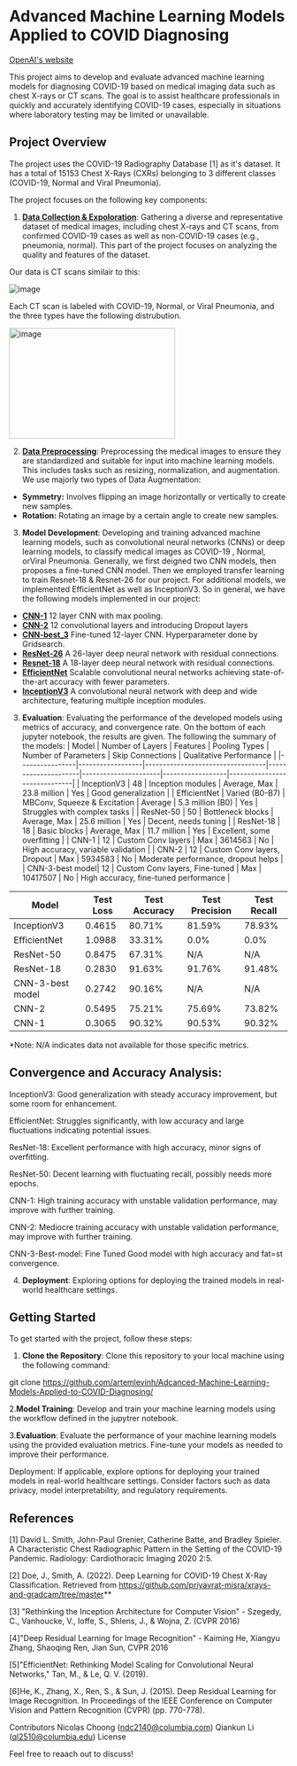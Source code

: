# Advanced Machine Learning Models Applied to COVID Diagnosing

[OpenAI's website](https://openai.com)

This project aims to develop and evaluate advanced machine learning models for diagnosing COVID-19 based on medical imaging data such as chest X-rays or CT scans. The goal is to assist healthcare professionals in quickly and accurately identifying COVID-19 cases, especially in situations where laboratory testing may be limited or unavailable.

## Project Overview

The project uses the COVID-19 Radiography Database [1] as it's dataset. It has a total of 15153 Chest X-Rays (CXRs) belonging to 3 different classes (COVID-19,  Normal and Viral Pneumonia).

The project focuses on the following key components:

1. [**Data Collection & Expoloration**](https://github.com/artemlevinh/Adcanced-Machine-Learning-Models-Applied-to-COVID-Diagnosing/blob/main/Data%20Analysis%20Pipeline.ipynb): Gathering a diverse and representative dataset of medical images, including chest X-rays and CT scans, from confirmed COVID-19 cases as well as non-COVID-19 cases (e.g., pneumonia, normal). This part of the project focuses on analyzing the quality and features of the dataset.

Our data is CT scans similair to this:


  ![image](https://github.com/artemlevinh/Adcanced-Machine-Learning-Models-Applied-to-COVID-Diagnosing/assets/88550828/cb9ea00b-34da-4c15-ac1d-5024efc94ae3)  


Each CT scan is labeled with COVID-19,  Normal, or Viral Pneumonia, and the three types have the following distrubution.


<img src="https://github.com/artemlevinh/Adcanced-Machine-Learning-Models-Applied-to-COVID-Diagnosing/assets/88550828/6edbc636-32f6-43e4-ac41-93bfe4c5f0d3" alt="image" width="300" height="200">



2. [**Data Preprocessing**](https://github.com/artemlevinh/Adcanced-Machine-Learning-Models-Applied-to-COVID-Diagnosing/blob/main/Data%20Augmentation%20%26%20Visualization.ipynb): Preprocessing the medical images to ensure they are standardized and suitable for input into machine learning models. This includes tasks such as resizing, normalization, and augmentation. We use majorly two types of Data Augmentation:

- **Symmetry:** Involves flipping an image horizontally or vertically to create new samples.
- **Rotation:** Rotating an image by a certain angle to create new samples.

3. **Model Development**: Developing and training advanced machine learning models, such as convolutional neural networks (CNNs) or deep learning models, to classify medical images as COVID-19 , Normal, orViral Pneumonia. Generally, we first deigned two CNN models, then proposes a fine-tuned CNN model. Then we employed transfer learning to train Resnet-18 & Resnet-26 for our project. For additional models, we implemented EfficientNet as well as InceptionV3. So in general, we have the following models implemented in our project:

- [**CNN-1**](https://github.com/artemlevinh/Adcanced-Machine-Learning-Models-Applied-to-COVID-Diagnosing/blob/main/CNN_Model_1.ipynb) 12 layer CNN with max pooling. 
- [**CNN-2**](https://github.com/artemlevinh/Adcanced-Machine-Learning-Models-Applied-to-COVID-Diagnosing/blob/main/CNN_Model_2.ipynb) 12 convolutional layers and introducing Dropout layers
- [**CNN-best_3**](https://github.com/artemlevinh/Adcanced-Machine-Learning-Models-Applied-to-COVID-Diagnosing/blob/main/CNN_Best_Model_3_with_Fine_Tuning.ipynb) Fine-tuned 12-layer CNN. Hyperparameter done by Gridsearch. 
- **[ResNet-26](https://github.com/artemlevinh/Adcanced-Machine-Learning-Models-Applied-to-COVID-Diagnosing/blob/main/Resnet26.ipynb)** A 26-layer deep neural network with residual connections.
- **[Resnet-18](https://github.com/artemlevinh/Adcanced-Machine-Learning-Models-Applied-to-COVID-Diagnosing/blob/main/Resnet18.ipynb)** A 18-layer deep neural network with residual connections.
- **[EfficientNet](https://github.com/artemlevinh/Adcanced-Machine-Learning-Models-Applied-to-COVID-Diagnosing/blob/main/EfficientNet.ipynb)** Scalable convolutional neural networks achieving state-of-the-art accuracy with fewer parameters.
- [**InceptionV3**](https://github.com/artemlevinh/Adcanced-Machine-Learning-Models-Applied-to-COVID-Diagnosing/blob/main/Inceptionv3_Model.ipynb) A convolutional neural network with deep and wide architecture, featuring multiple inception modules.
  
3. **Evaluation**: Evaluating the performance of the developed models using metrics of accuracy, and convergence rate. On the bottom of each jupyter notebook, the results are given. The following the summary of the models:
| Model          | Number of Layers | Features                         | Pooling Types       | Number of Parameters | Skip Connections | Qualitative Performance      |
|----------------|------------------|----------------------------------|---------------------|----------------------|------------------|------------------------------|
| InceptionV3    | 48               | Inception modules                | Average, Max        | 23.8 million         | Yes              | Good generalization          |
| EfficientNet   | Varied (B0-B7)   | MBConv, Squeeze & Excitation     | Average             | 5.3 million (B0)     | Yes              | Struggles with complex tasks |
| ResNet-50      | 50               | Bottleneck blocks                | Average, Max        | 25.6 million         | Yes              | Decent, needs tuning         |
| ResNet-18      | 18               | Basic blocks                     | Average, Max        | 11.7 million         | Yes              | Excellent, some overfitting   |
| CNN-1          | 12               | Custom Conv layers               | Max              | 3614563               | No | High accuracy, variable validation |
| CNN-2          | 12           | Custom Conv layers, Dropout      | Max              | 5934583              | No | Moderate performance, dropout helps  |
| CNN-3-best model| 12          | Custom Conv layers, Fine-tuned   | Max              | 10417507               | No | High accuracy, fine-tuned performance |

| Model             | Test Loss | Test Accuracy | Test Precision | Test Recall |
|-------------------|-----------|---------------|----------------|-------------|
| InceptionV3       | 0.4615    | 80.71%        | 81.59%         | 78.93%      |
| EfficientNet      | 1.0988    | 33.31%        | 0.0%           | 0.0%        |
| ResNet-50         | 0.8475    | 67.31%        | N/A            | N/A         |
| ResNet-18         | 0.2830    | 91.63%        | 91.76%         | 91.48%      |
| CNN-3-best model  | 0.2742    | 90.16%        | N/A            | N/A         |
| CNN-2             | 0.5495    | 75.21%        | 75.69%         | 73.82%      |
| CNN-1             | 0.3065    | 90.32%        | 90.53%         | 90.32%      |

*Note: N/A indicates data not available for those specific metrics.

## **Convergence and Accuracy Analysis**: 

InceptionV3: Good generalization with steady accuracy improvement, but some room for enhancement.

EfficientNet: Struggles significantly, with low accuracy and large fluctuations indicating potential issues.

ResNet-18: Excellent performance with high accuracy, minor signs of overfitting.

ResNet-50: Decent learning with fluctuating recall, possibly needs more epochs.

CNN-1: High training accuracy with unstable validation performance, may improve with further training.

CNN-2: Mediocre training accuracy with unstable validation performance, may improve with further training.

CNN-3-Best-model: Fine Tuned Good model with high accuracy and fat=st convergence. 

4. **Deployment**: Exploring options for deploying the trained models in real-world healthcare settings.

## Getting Started

To get started with the project, follow these steps:

1. **Clone the Repository**: Clone this repository to your local machine using the following command:

git clone https://github.com/artemlevinh/Adcanced-Machine-Learning-Models-Applied-to-COVID-Diagnosing/



2.**Model Training**: Develop and train your machine learning models using the workflow defined in the jupytrer notebook.

3.**Evaluation**: Evaluate the performance of your machine learning models using the provided evaluation metrics. Fine-tune your models as needed to improve their performance.

Deployment: If applicable, explore options for deploying your trained models in real-world healthcare settings. Consider factors such as data privacy, model interpretability, and regulatory requirements.

## References 

[1] David L. Smith, John-Paul Grenier, Catherine Batte, and Bradley Spieler. A Characteristic Chest Radiographic Pattern in the Setting of the COVID-19 Pandemic. Radiology: Cardiothoracic Imaging 2020 2:5.

[2] Doe, J., Smith, A. (2022). Deep Learning for COVID-19 Chest X-Ray Classification. Retrieved from https://github.com/priyavrat-misra/xrays-and-gradcam/tree/master**

[3] "Rethinking the Inception Architecture for Computer Vision" - Szegedy, C., Vanhoucke, V., Ioffe, S., Shlens, J., & Wojna, Z. (CVPR 2016)

[4]"Deep Residual Learning for Image Recognition" - Kaiming He, Xiangyu Zhang, Shaoqing Ren, Jian Sun, CVPR 2016

[5]"EfficientNet: Rethinking Model Scaling for Convolutional Neural Networks," Tan, M., & Le, Q. V. (2019).

[6]He, K., Zhang, X., Ren, S., & Sun, J. (2015). Deep Residual Learning for Image Recognition. In Proceedings of the IEEE Conference on Computer Vision and Pattern Recognition (CVPR) (pp. 770-778).


Contributors
Nicolas Choong (ndc2140@columbia.com)
Qiankun Li (ql2510@columbia.edu)
License

Feel free to reaach out to discuss!
